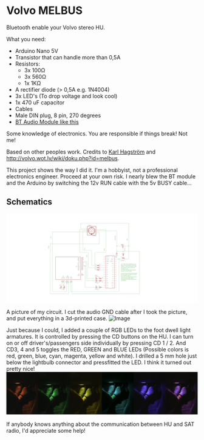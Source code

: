 # Volvo MELBUS

Bluetooth enable your Volvo stereo HU.

What you need:
* Arduino Nano 5V
* Transistor that can handle more than 0,5A
* Resistors:
   * 3x 100Ω
   * 3x 560Ω
   * 1x 1KΩ
* A rectifier diode (> 0,5A e.g. 1N4004)
* 3x LED's (To drop voltage and look cool)
* 1x 470 uF capacitor
* Cables
* Male DIN plug, 8 pin, 270 degrees
* [BT Audio Module like this](http://www.ebay.com/itm/161854077325?_trksid=p2057872.m2749.l2649&ssPageName=STRK%3AMEBIDX%3AIT "Ebay Link")

Some knowledge of electronics. You are responsible if things break! Not me!

Based on other peoples work. Credits to [Karl Hagström](http://gizmosnack.blogspot.se/2015/11/aux-in-volvo-hu-xxxx-radio.html) and http://volvo.wot.lv/wiki/doku.php?id=melbus.

This project shows the way I did it. I'm a hobbyist, not a professional electronics engineer. Proceed at your own risk. I nearly blew the BT module and the Arduino by switching the 12v RUN cable with the 5v BUSY cable...

## Schematics
![schematics](/schematics_melbus_hack_v2.png)

A picture of my circuit. I cut the audio GND cable after I took the picture, and put everything in a 3d-printed case.
![Image](/IMG_2056.png)

Just because I could, I added a couple of RGB LEDs to the foot dwell light armatures. It is controlled by pressing the CD buttons on the HU. I can turn on or off driver's/passengers side individually by pressing CD 1 / 2. And CD3, 4 and 5 toggles the RED, GREEN and BLUE LEDs (Possible colors is red, green, blue, cyan, magenta, yellow and white). I drilled a 5 mm hole just below the lightbulb connector and pressfitted the LED. I think it turned out pretty nice!
![Image](/melbus_LEDs.jpg)

If anybody knows anything about the communication between HU and SAT radio, I'd appreciate some help!
